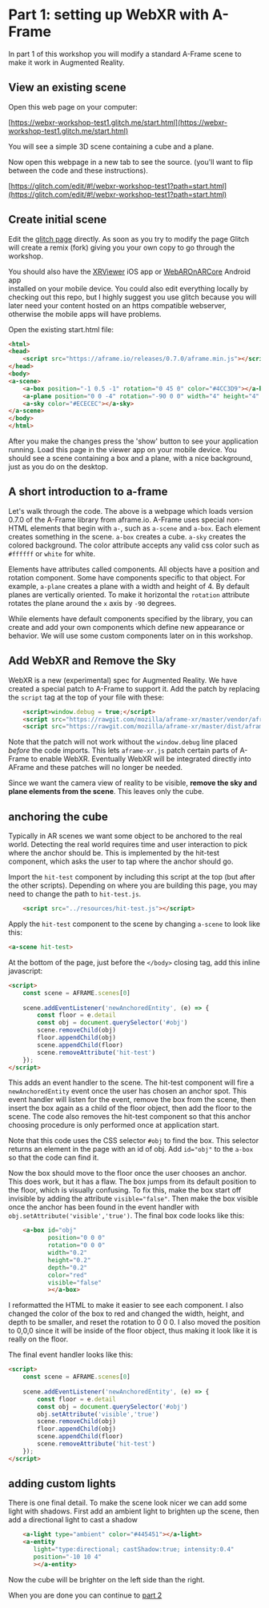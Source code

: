 # Part 1: setting up WebXR with A-Frame

In part 1 of this workshop you will modify a standard A-Frame
scene to make it work in Augmented Reality.

## View an existing scene

Open this web page on your computer:

[https://webxr-workshop-test1.glitch.me/start.html](https://webxr-workshop-test1.glitch.me/start.html)

You will see a simple 3D scene containing a cube and a plane. 

Now open this webpage in a new tab to see the source. (you'll want to flip between the code and these instructions).

[https://glitch.com/edit/#!/webxr-workshop-test1?path=start.html](https://glitch.com/edit/#!/webxr-workshop-test1?path=start.html)


## Create initial scene

Edit the [glitch page](https://glitch.com/edit/#!/webxr-workshop-test1?path=start.html:4:7) directly. 
As soon as you try to modify the page Glitch will create a remix (fork) giving you your own copy to go through the workshop.

You should also have the [XRViewer](https://itunes.apple.com/us/app/webxr-viewer/id1295998056?ls=1&mt=8) iOS app 
or [WebAROnARCore](https://github.com/google-ar/WebARonARCore) Android app  
installed on your mobile device.  You could also edit everything locally by checking out this repo,
but I highly suggest you use glitch because you will
later need your content hosted on an https compatible webserver, otherwise the mobile apps will have problems.
 

Open the existing start.html file:

``` html
<html>
<head>
    <script src="https://aframe.io/releases/0.7.0/aframe.min.js"></script>
</head>
<body>
<a-scene>
    <a-box position="-1 0.5 -1" rotation="0 45 0" color="#4CC3D9"></a-box>
    <a-plane position="0 0 -4" rotation="-90 0 0" width="4" height="4" color="#7BC8A4"></a-plane>
    <a-sky color="#ECECEC"></a-sky>
</a-scene>
</body>
</html>
```

After you make the changes press the 'show' button to see your application running.
Load this page in the viewer app on your mobile device.  You should see a
scene containing a box and a plane, with a nice background, just as you do on the desktop.  

## A short introduction to a-frame

Let's walk through the code. The above is a webpage which loads version 0.7.0 of 
the A-Frame library from aframe.io.  A-Frame uses special non-HTML elements that 
begin with `a-`, such as `a-scene` and `a-box`.  Each element creates something in the
scene. `a-box` creates a cube. `a-sky` creates the colored background. The color 
attribute accepts any valid css color such as `#ffffff` or `white` for white.

Elements have attributes called components. All objects have a position and 
rotation component. Some have components specific to that object. For example,
`a-plane` creates a plane with a width and height of 4. By default planes are 
vertically oriented. To make it horizontal the `rotation` attribute 
rotates the plane around the `x` axis by `-90` degrees.  

While elements have default components specified by the library, you can create and
add your own components which define new appearance or behavior. We will use
some custom components later on in this workshop.



## Add WebXR and Remove the Sky  

WebXR is a new (experimental) spec for Augmented Reality. We have created a special 
patch to A-Frame to support it.  Add the patch by replacing the `script` tag at the top
of your file with these: 

```html
    <script>window.debug = true;</script>
    <script src="https://rawgit.com/mozilla/aframe-xr/master/vendor/aframe-v0.7.1.js"></script>
    <script src="https://rawgit.com/mozilla/aframe-xr/master/dist/aframe-xr.js"></script>
```

Note that the patch will not work without the `window.debug` line placed *before* the 
code imports. This lets `aframe-xr.js` patch certain parts of A-Frame to enable WebXR. 
Eventually WebXR will be integrated directly into AFrame and these patches will no longer
be needed.

Since we want the camera view of reality to be visible, __remove the sky and 
plane elements from the scene__. This leaves only the cube.

## anchoring the cube

Typically in AR scenes we want some object to be anchored to the real world. Detecting 
the real world requires time and user interaction to pick where the anchor should be.
This is implemented by the hit-test component, which asks the user to tap where the
anchor should go.  

Import the `hit-test` component by including this script at the top (but after the other scripts).
Depending on where you are building this page, you may need to change the path to `hit-test.js`.

```html
    <script src="../resources/hit-test.js"></script>
```

Apply the `hit-test` component to the scene by changing `a-scene` to look like this:

```html
<a-scene hit-test>
```

At the bottom of the page, just before the `</body>` closing tag, add this inline
javascript:

```html
<script>
    const scene = AFRAME.scenes[0]
    
    scene.addEventListener('newAnchoredEntity', (e) => {
        const floor = e.detail
        const obj = document.querySelector('#obj')
        scene.removeChild(obj)
        floor.appendChild(obj)
        scene.appendChild(floor)
        scene.removeAttribute('hit-test')
    });
</script>
```

This adds an event handler to the scene. The hit-test component will fire
a `newAnchoredEntity` event once the user has chosen an anchor spot. This event handler
will listen for the event, remove the box from the scene, then insert the box
again as a child of the floor object, then add the floor to the scene. The code also
removes the hit-test component so that this anchor choosing procedure is only performed
once at application start.  

Note that this code uses the CSS selector `#obj` to find the box.  This selector
returns an element in the page with an id of obj.  Add `id="obj"` to the `a-box` so
that the code can find it.

Now the box should move to the floor once the user chooses an anchor.  This does work, but it has
a flaw. The box jumps from its default position to the floor, which is visually confusing.
To fix this, make the box start off invisible by adding the
attribute `visible="false"`.  Then make the box visible once the anchor has been found
in the event handler with `obj.setAttribute('visible','true')`.  The final
box code looks like this:

```html
    <a-box id="obj"
           position="0 0 0"
           rotation="0 0 0"
           width="0.2"
           height="0.2"
           depth="0.2"
           color="red"
           visible="false"
           ></a-box>
```

I reformatted the HTML to make it easier to see each component.  I also changed
the color of the box to red and changed the width, height, and depth to be smaller, and
reset the rotation to 0 0 0. I also moved the position to 0,0,0 since it will be inside 
of the floor object, thus making it look like it is really on the floor.

The final event handler looks like this:

```html
<script>
    const scene = AFRAME.scenes[0]
    
    scene.addEventListener('newAnchoredEntity', (e) => {
        const floor = e.detail
        const obj = document.querySelector('#obj')
        obj.setAttribute('visible','true')
        scene.removeChild(obj)
        floor.appendChild(obj)
        scene.appendChild(floor)
        scene.removeAttribute('hit-test')
    });
</script>
```

## adding custom lights

There is one final detail. To make the scene look nicer we can add some light
with shadows. First add an ambient light to brighten up the scene, then
add a directional light to cast a shadow

```html
    <a-light type="ambient" color="#445451"></a-light>
    <a-entity 
       light="type:directional; castShadow:true; intensity:0.4" 
       position="-10 10 4"
       ></a-entity>
```

Now the cube will be brighter on the left side than the right.

When you are done you can continue to [part 2](../part2/instructions.md)